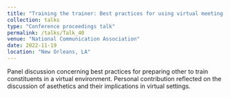 ```yaml
---
title: "Training the trainer: Best practices for using virtual meeting platforms"
collection: talks
type: "Conference proceedings talk"
permalink: /talks/Talk_40
venue: "National Communication Association"
date: 2022-11-19
location: "New Orleans, LA"
---
```


Panel discussion concerning best practices for preparing other to train constituents in a virtual environment. Personal contribution reflected on the discussion of asethetics and their implications in virtual settings. 